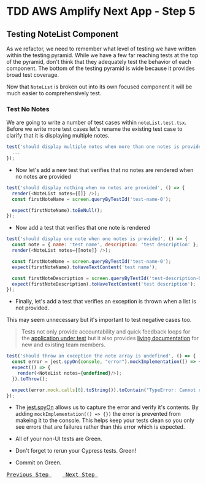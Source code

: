 # TDD AWS Amplify Next App - Step 5

## Testing NoteList Component

As we refactor, we need to remember what level of testing we have written within the testing pyramid. While we have a few far reaching tests at the top of the pyramid, don't think that they adequately test the behavior of each component. The bottom of the testing pyramid is wide because it provides broad test coverage.

Now that `NoteList` is broken out into its own focused component it will be much easier to comprehensively test.

### Test No Notes

We are going to write a number of test cases within `noteList.test.tsx`.  Before we write more test cases let's rename the existing test case to clarify that it is displaying multiple notes.


```js
test('should display multiple notes when more than one notes is provided', () => {
  ...
});
```

- Now let's add a new test that verifies that no notes are rendered when no notes are provided

```js
test('should display nothing when no notes are provided', () => {
  render(<NoteList notes={[]} />);
  const firstNoteName = screen.queryByTestId('test-name-0');

  expect(firstNoteName).toBeNull();
});
```

- Now add a test that verifies that one note is rendered

```js
test('should display one note when one notes is provided', () => {
  const note = { name: 'test name', description: 'test description' };
  render(<NoteList notes={[note]} />);

  const firstNoteName = screen.queryByTestId('test-name-0');
  expect(firstNoteName).toHaveTextContent('test name');

  const firstNoteDescription = screen.queryByTestId('test-description-0');
  expect(firstNoteDescription).toHaveTextContent('test description');
});
```

- Finally, let's add a test that verifies an exception is thrown when a list is not provided.

This may seem unnecessary but it's important to test negative cases too. 

> Tests not only provide accountability and quick feedback loops for the [application under test](https://en.wikipedia.org/wiki/System_under_test) but it also provides [living documentation](https://en.wikipedia.org/wiki/Living_document) for new and existing team members.

```js
test('should throw an exception the note array is undefined', () => {
  const error = jest.spyOn(console, "error").mockImplementation(() => {});
  expect(() => {
    render(<NoteList notes={undefined}/>);
  }).toThrow();

  expect(error.mock.calls[0].toString()).toContain("TypeError: Cannot read properties of undefined");
});
```

- The [jest.spyOn](https://jestjs.io/docs/jest-object#jestspyonobject-methodname) allows us to capture the error and verify it's contents.  By adding `mockImplementation(() => {})` the error is prevented from makeing it to the console.  This helps keep your tests clean so you only see errors that are failures rather than this error which is expected.

- All of your non-UI tests are Green.
- Don't forget to rerun your Cypress tests. Green!
- Commit on Green.

[<kbd> Previous Step </kbd>](https://github.com/pairing4good/tdd-next-amplify-gen2-tutorial/tree/004-step)&ensp;&ensp;&ensp;&ensp;[<kbd> Next Step </kbd>](https://github.com/pairing4good/tdd-next-amplify-gen2-tutorial/tree/006-step)
